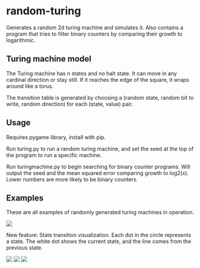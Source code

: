 # random-turing
Generates a random 2d turing machine and simulates it. Also contains a program that tries to filter binary counters by comparing their growth to logarithmic.

## Turing machine model
The Turing machine has n states and no halt state. It can move in any cardinal direction or stay still. If it reaches the edge of the square, it wraps around like a torus.

The transition table is generated by choosing a (random state, random bit to write, random direction) for each (state, value) pair.


## Usage
Requires pygame library, install with pip.

Run turing.py to run a random turing machine, and set the seed at the top of the program to run a specific machine.

Run turingmachine.py to begin searching for binary counter programs. Will output the seed and the mean squared error comparing growth to log2(x). Lower numbers are more likely to be binary counters.

## Examples
These are all examples of randomly generated turing machines in operation.

![](https://user-images.githubusercontent.com/25514879/135572679-bc33f847-7423-4231-99a3-e86f452da727.png)

New feature: State transition visualization. Each dot in the circle represents a state. The white dot shows the current state, and the line comes from the previous state.

![](https://user-images.githubusercontent.com/25514879/135572875-ff5de197-e109-4a14-89ce-42dde3b0c441.png)
![](https://user-images.githubusercontent.com/25514879/135572815-b41d1ba4-f6c0-4548-a397-1fb6f4f8dd31.png)
![](https://user-images.githubusercontent.com/25514879/135572879-be9ec1be-67fe-4c57-a606-d48a4f76bf24.png)
